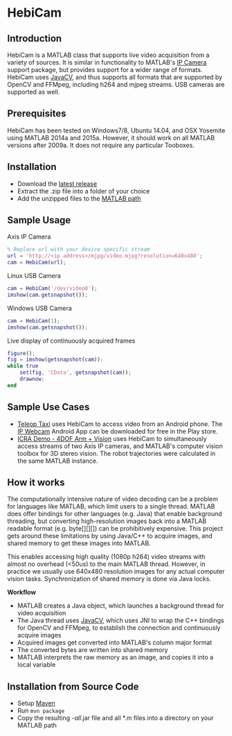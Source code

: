 HebiCam
======

Introduction
------------

HebiCam is a MATLAB class that supports live video acquisition from a variety of sources. It is similar in functionality to MATLAB's [IP Camera](http://se.mathworks.com/hardware-support/ip-camera.html) support package, but provides support for a wider range of formats. HebiCam uses [JavaCV](https://github.com/bytedeco/javacv), and thus supports all formats that are supported by OpenCV and FFMpeg, including h264 and mjpeg streams. USB cameras are supported as well.

Prerequisites
------------
HebiCam has been tested on Windows7/8, Ubuntu 14.04, and OSX Yosemite using MATLAB 2014a and 2015a. However, it should work on all MATLAB versions after 2009a. It does not require any particular Tooboxes.

Installation
------------
* Download the [latest release](https://github.com/HebiRobotics/HebiCam/releases)
* Extract the .zip file into a folder of your choice
* Add the unzipped files to the [MATLAB path](http://www.mathworks.com/help/matlab/ref/path.html)

Sample Usage
------------
Axis IP Camera
```matlab
% Replace url with your device specific stream
url = 'http://<ip address>/mjpg/video.mjpg?resolution=640x480';
cam = HebiCam(url);
```

Linux USB Camera
```matlab
cam = HebiCam('/dev/video0');
imshow(cam.getsnapshot());
```

Windows USB Camera
```matlab
cam = HebiCam(1);
imshow(cam.getsnapshot());
```

Live display of continuously acquired frames
```matlab
figure();
fig = imshow(getsnapshot(cam));
while true
    set(fig, 'CData', getsnapshot(cam)); 
    drawnow;
end
```

Sample Use Cases
------------
* [Teleop Taxi](https://youtu.be/zaPtxre4tFc) uses HebiCam to access video from an Android phone. The [IP Webcam](https://play.google.com/store/apps/details?id=com.pas.webcam&hl=en) Android App can be downloaded for free in the Play store.
* [ICRA Demo - 4DOF Arm + Vision](https://youtu.be/R0nQSxt8uic) uses HebiCam to simultaneously access streams of two Axis IP cameras, and MATLAB's computer vision toolbox for 3D stereo vision. The robot trajectories were calculated in the same MATLAB instance.

How it works
------------
The computationally intensive nature of video decoding can be a problem for languages like MATLAB, which limit users to a single thread. MATLAB does offer bindings for other languages (e.g. Java) that enable background threading, but converting high-resolution images back into a MATLAB readable format (e.g. byte[][][]) can be prohibitively expensive. This project gets around these limitations by using Java/C++ to acquire images, and shared memory to get these images into MATLAB.

This enables accessing high quality (1080p h264) video streams with almost no overhead (<50us) to the main MATLAB thread. However, in practice we usually use 640x480 resolution images for any actual computer vision tasks. Synchronization of shared memory is done via Java locks.

**Workflow**
* MATLAB creates a Java object, which launches a background thread for video acquisition
* The Java thread uses [JavaCV](https://github.com/bytedeco/javacv), which uses JNI to wrap the C++ bindings for OpenCV and FFMpeg, to establish the connection and continuously acquire images
* Acquired images get converted into MATLAB's column major format
* The converted bytes are written into shared memory
* MATLAB interprets the raw memory as an image, and copies it into a local variable
 
Installation from Source Code
------------
* Setup [Maven](https://maven.apache.org/guides/getting-started/maven-in-five-minutes.html)
* Run `mvn package`
* Copy the resulting *-all*.jar file and all *.m files into a directory on your MATLAB path
